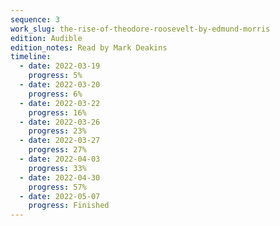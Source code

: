 ```yaml
---
sequence: 3
work_slug: the-rise-of-theodore-roosevelt-by-edmund-morris
edition: Audible
edition_notes: Read by Mark Deakins
timeline:
  - date: 2022-03-19
    progress: 5%
  - date: 2022-03-20
    progress: 6%
  - date: 2022-03-22
    progress: 16%
  - date: 2022-03-26
    progress: 23%
  - date: 2022-03-27
    progress: 27%
  - date: 2022-04-03
    progress: 33%
  - date: 2022-04-30
    progress: 57%
  - date: 2022-05-07
    progress: Finished
---
```

